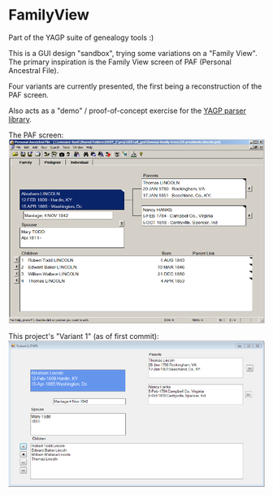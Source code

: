 # FamilyView

Part of the YAGP suite of genealogy tools :)

This is a GUI design "sandbox", trying some variations on a "Family View". The primary inspiration is the Family View
screen of PAF (Personal Ancestral File). 

Four variants are currently presented, the first being a reconstruction of the PAF screen.

Also acts as a "demo" / proof-of-concept exercise for the [YAGP parser library](https://github.com/fire-eggs/YAGP).

The PAF screen:
![](img/paf_lincoln.PNG)

This project's "Variant 1" (as of first commit):
![](img/fv_v1_lincoln.PNG)

